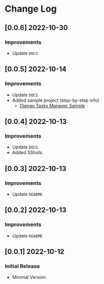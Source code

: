 # Change Log

## [0.0.6] 2022-10-30
### Improvements

- Update `DOCS`

## [0.0.5] 2022-10-14
### Improvements

- Update `DOCS`
- Added sample project (step-by-step info)
  - [Django Tasks Manager Sample](https://github.com/app-generator/sample-django-tasks-manager)

## [0.0.4] 2022-10-13
### Improvements

- Update `DOCS`
- Added SShots 

## [0.0.3] 2022-10-13
### Improvements

- Update `README` 

## [0.0.2] 2022-10-13
### Improvements

- Update `README` 

## [0.0.1] 2022-10-12
### Initial Release

- Minimal Version
